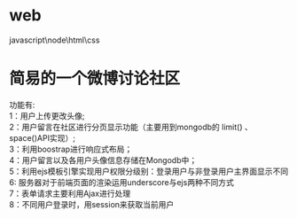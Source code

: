 # web
javascript\node\html\css
# 简易的一个微博讨论社区
功能有:  
  1：用户上传更改头像;  
  2：用户留言在社区进行分页显示功能（主要用到mongodb的 limit() 、space()API实现）;    
  3：利用boostrap进行响应式布局；  
  4：用户留言以及各用户头像信息存储在Mongodb中；  
  5：利用ejs模板引擎实现用户权限分级别：登录用户与非登录用户主界面显示不同  
  6: 服务器对于前端页面的渲染运用underscore与ejs两种不同方式  
  7：表单请求主要利用Ajax进行处理  
  8：不同用户登录时，用session来获取当前用户
